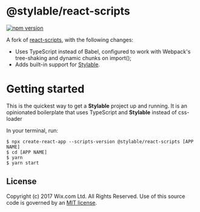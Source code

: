 # @stylable/react-scripts

[![npm version](https://img.shields.io/npm/v/@stylable/react-scripts.svg)](https://www.npmjs.com/package/@stylable/react-scripts)

A fork of [react-scripts](https://github.com/facebook/create-react-app/tree/next/packages/react-scripts), with the following changes:
- Uses TypeScript instead of Babel, configured to work with Webpack's tree-shaking and dynamic chunks on import();
- Adds built-in support for [Stylable](http://stylable.io/).

# Getting started

This is the quickest way to get a **Stylable** project up and running. It is an opinionated boilerplate that uses TypeScript and **Stylable** instead of css-loader

In your terminal, run:
```
$ npx create-react-app --scripts-version @stylable/react-scripts [APP NAME]
$ cd [APP NAME]
$ yarn
$ yarn start
```

## License

Copyright (c) 2017 Wix.com Ltd. All Rights Reserved. Use of this source code is governed by an [MIT license](./LICENSE).
